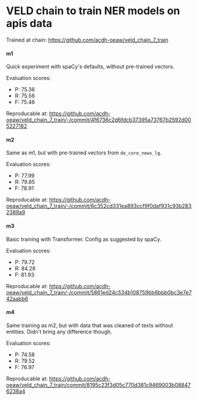 # VELD chain to train NER models on apis data

Trained at chain: https://github.com/acdh-oeaw/veld_chain_7_train

#### m1

Quick experiment with spaCy's defaults, without pre-trained vectors.

Evaluation scores:
- P: 75.36
- R: 75.56
- F: 75.46

Reproducable at: https://github.com/acdh-oeaw/veld_chain_7_train/-/commit/4f6736c2d6fdcb37395a73767b2592d005227182

#### m2

Same as m1, but with pre-trained vectors from `de_core_news_lg`.

Evaluation scores:
- P: 77.99 
- R: 79.85 
- F: 78.91 

Reproducable at: https://github.com/acdh-oeaw/veld_chain_7_train/-/commit/6c352cd331ea893ccf9f0daf931c93b2832389a9

#### m3

Basic training with Transformer. Config as suggested by spaCy.

Evaluation scores:
- P: 79.72 
- R: 84.28 
- F: 81.93 

Reproducable at: https://github.com/acdh-oeaw/veld_chain_7_train/-/commit/5861ed24c534b108759bb6bbb0bc3e7e742aabb6

#### m4

Same training as m2, but with data that was cleaned of texts without entities. Didn't bring any
difference though.

Evaluation scores:
- P: 74.58
- R: 79.52 
- F: 76.97 

Reproducable at: https://github.com/acdh-oeaw/veld_chain_7_train/commit/8195c23f3d05c770d381c9469003b088476238a4

